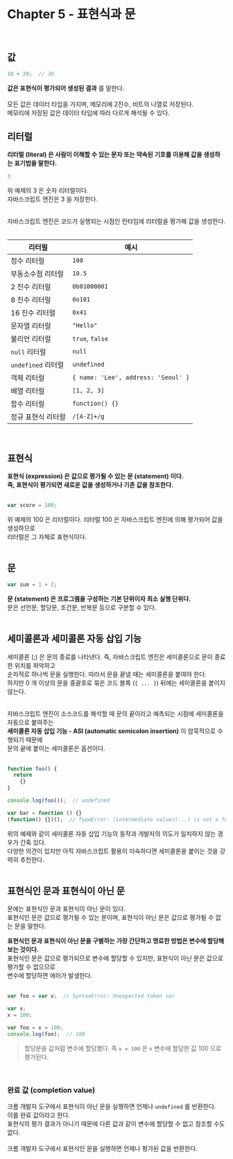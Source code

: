 # Chapter 5 - 표현식과 문
<br />

## 값

```javascript
10 + 20;  // 30
```

**값은 표현식이 평가되어 생성된 결과** 를 말한다.  
<br />
모든 값은 데이터 타입을 가지며, 메모리에 2진수, 비트의 나열로 저장된다.  
메모리에 저장된 값은 데이터 타입에 따라 다르게 해석될 수 있다.
<br />



## 리터럴

**리터럴 (literal) 은 사람이 이해할 수 있는 문자 또는 약속된 기호를 이용해 값을 생성하는 표기법을 말한다.**  

```javascript
3
```

위 예제의 3 은 숫자 리터럴이다.  
자바스크립트 엔진은 3 을 저장한다.  
<br />

자바스크립트 엔진은 코드가 실행되는 시점인 런타임에 리터럴을 평가해 값을 생성한다.  
<br />

| 리터럴 | 예시 |
|-------|------|
| 정수 리터럴 | `100` |
| 부동소수점 리터럴 | `10.5` |
| 2 진수 리터럴 | `0b01000001` |
| 8 진수 리터럴 | `0o101` |
| 16 진수 리터럴 | `0x41` |
| 문자열 리터럴 | `"Hello"` |
| 불리언 리터럴 | `true`, `false` |
| `null` 리터럴 | `null` |
| `undefined` 리터럴 | `undefined` |
| 객체 리터럴 | `{ name: 'Lee', address: 'Seoul' }` |
| 배열 리터럴 | `[1, 2, 3]` |
| 함수 리터럴 | `function() {}` |
| 정규 표현식 리터럴 | `/[A-Z]+/g` |

<br />



## 표현식

**표현식 (expression) 은 값으로 평가될 수 있는 문 (statement) 이다.**  
**즉, 표현식이 평가되면 새로운 값을 생성하거나 기존 값을 참조한다.**  
<br />

```javascript
var score = 100;
```

위 예제의 100 은 리터럴이다. 리터럴 100 은 자바스크립트 엔진에 의해 평가되어 값을 생성하므로  
리터럴은 그 자체로 표현식이다.  
<br />



## 문

```javascript
var sum = 1 + 2;
```
**문 (statement) 은 프로그램을 구성하는 기본 단위이자 최소 실행 단위다.**  
문은 선언문, 할당문, 조건문, 반복문 등으로 구분할 수 있다.  
<br />


## 세미콜론과 세미콜론 자동 삽입 기능

세미콜론 (;) 은 문의 종료를 나타낸다. 즉, 자바스크립트 엔진은 세미콜론으로 문이 종료한 위치를 파악하고  
순차적로 하나씩 문을 실행한다. 따라서 문을 끝낼 때는 세미콜론을 붙여야 한다.  
하지만 0 개 이상의 문을 중괄호로 묶은 코드 블록 (`{ ... }`) 뒤에는 세미콜론을 붙이지 않는다.  
<br />

자바스크립트 엔진이 소스코드를 해석할 때 문의 끝이라고 예측되는 시점에 세미콜론을 자동으로 붙여주는  
**세미콜론 자동 삽입 기능 - ASI (automatic semicolon insertion)** 이 암묵적으로 수행되기 때문에  
문의 끝에 붙이는 세미콜론은 옵션이다.  
<br />

```javascript
function foo() {
  return
    {}
}

console.log(foo());  // undefined

var bar = function () {}
(function() {})();  // TypeError: (intermediate value)(...) is not a function
```
위의 예제와 같이 세미콜론 자동 삽입 기능의 동작과 개발자의 의도가 일치하지 않는 경우가 간혹 있다.  
다양한 의견이 있지만 아직 자바스크립트 활용이 미숙하다면 세미콜론을 붙이는 것을 강력히 추천한다.  
<br />



## 표현식인 문과 표현식이 아닌 문

문에는 표현식인 문과 표현식이 아닌 문이 있다.  
표현식인 문은 값으로 평가될 수 있는 문이며, 표현식이 아닌 문은 값으로 평가될 수 없는 문을 말한다.  

**표현식인 문과 표현식이 아닌 문을 구별하는 가장 간단하고 명료한 방법은 변수에 할당해 보는 것이다.**  
표현식인 문은 값으로 평가되므로 변수에 할당할 수 있지만, 표현식이 아닌 문은 값으로 평가할 수 없으므로  
변수에 할당하면 에러가 발생한다.  
<br />

```javascript
var foo = var x;  // SyntaxError: Unexpected token var
```

```javascript
var x;
x = 100;
```

```javascript
var foo = x = 100;
console.log(foo);  // 100
```
> 할당문을 값처럼 변수에 할당했다. 즉 `x = 100` 은 `x` 변수에 할당한 값 100 으로 평가된다.  

<br />


### 완료 값 (completion value)

크롬 개발자 도구에서 표현식이 아닌 문을 실행하면 언제나 `undefined` 를 반환한다.  
이를 완료 값이라고 한다.  
표현식의 평가 결과가 아니기 때문에 다른 값과 같이 변수에 할당할 수 없고 참조할 수도 없다.  
<br />
크롬 개발자 도구에서 표현식인 문을 실행하면 언제나 평가된 값을 반환한다.  